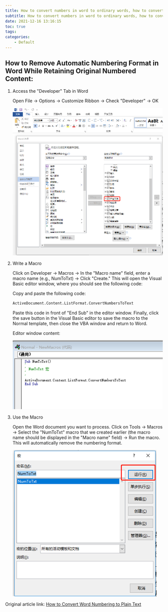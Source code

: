 ```yaml
---
title: How to convert numbers in word to ordinary words, how to convert WORD numbers to ordinary text
subtitle: How to convert numbers in word to ordinary words, how to convert WORD numbers to ordinary text
date: 2021-12-16 13:16:15
toc: true
tags: 
categories: 
    - Default
---
```


## How to Remove Automatic Numbering Format in Word While Retaining Original Numbered Content:

1. Access the "Developer" Tab in Word

   Open File -> Options -> Customize Ribbon -> Check "Developer" -> OK

   ![Insert Image Description Here](https://raw.githubusercontent.com/eric-gitta-moore/eric-gitta-moore.github.io/main/static/images/99bda1d4889d88663775466590df1445.png)

2. Write a Macro

   Click on Developer -> Macros -> In the "Macro name" field, enter a macro name (e.g., NumToTxt) -> Click "Create." This will open the Visual Basic editor window, where you should see the following code:

   Copy and paste the following code:
   ```vb
   ActiveDocument.Content.ListFormat.ConvertNumbersToText
   ```

   Paste this code in front of "End Sub" in the editor window. Finally, click the save button in the Visual Basic editor to save the macro to the Normal template, then close the VBA window and return to Word.

   Editor window content:

   ![Insert Image Description Here](https://raw.githubusercontent.com/eric-gitta-moore/eric-gitta-moore.github.io/main/static/images/9f9edbfd72bef556c4edaad5727a61a6.png)

3. Use the Macro

   Open the Word document you want to process. Click on Tools -> Macros -> Select the "NumToTxt" macro that we created earlier (the macro name should be displayed in the "Macro name" field) -> Run the macro. This will automatically remove the numbering format.

   ![Insert Image Description Here](https://raw.githubusercontent.com/eric-gitta-moore/eric-gitta-moore.github.io/main/static/images/9fdc7987e2e65dfb6e60ac862c8a96bf.png)

Original article link: [How to Convert Word Numbering to Plain Text](https://blog.csdn.net/hevin_hy/article/details/107568487)
